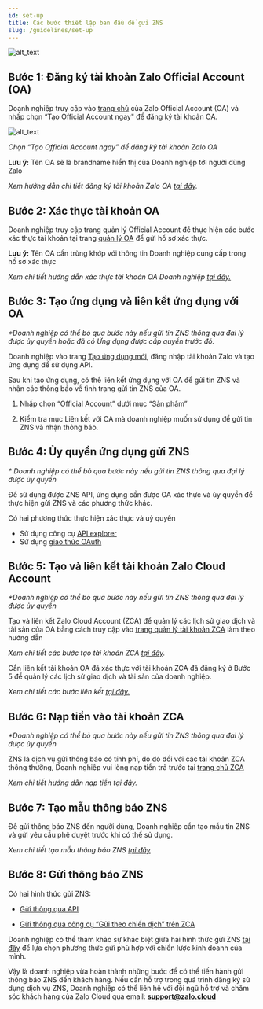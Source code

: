 ```yaml
---
id: set-up
title: Các bước thiết lập ban đầu để gửi ZNS
slug: /guidelines/set-up
---
```


![alt_text](../images/set-up/1.jpg "image_tooltip")

## Bước 1: Đăng ký tài khoản Zalo Official Account (OA)

Doanh nghiệp truy cập vào [trang chủ](https://oa.zalo.me/home) của Zalo Official Account (OA) và nhấp chọn “Tạo Official Account ngay" để đăng ký tài khoản OA.

![alt_text](../images/set-up/2_1.png "image create OA")

_Chọn “Tạo Official Account ngay” để đăng ký tài khoản Zalo OA_

**Lưu ý:** Tên OA sẽ là brandname hiển thị của Doanh nghiệp tới người dùng Zalo

_Xem hướng dẫn chi tiết đăng ký tài khoản Zalo OA [tại đây](https://oa.zalo.me/home/resources/guides/huong-dan-dang-ky-tai-khoan-zalo-official-account-doanh-nghiep_61)._

## Bước 2: Xác thực tài khoản OA

Doanh nghiệp truy cập trang quản lý Official Account để thực hiện các bước xác thực tài khoản tại trang <ins>[quản lý OA](https://oa.zalo.me/manage/oa)</ins> để gửi hồ sơ xác thực.

**Lưu ý:** Tên OA cần trùng khớp với thông tin Doanh nghiệp cung cấp trong hồ sơ xác thực

_Xem chi tiết hướng dẫn xác thực tài khoản OA Doanh nghiệp [tại đây.](https://oa.zalo.me/home/resources/guides/huong-dan-xac-thuc-tai-khoan-official-account-doanh-nghiep_70)_

## Bước 3: Tạo ứng dụng và liên kết ứng dụng với OA

_\*Doanh nghiệp có thể bỏ qua bước này nếu gửi tin ZNS thông qua đại lý được ủy quyền hoặc đã có Ứng dụng được cấp quyền trước đó._

Doanh nghiệp vào trang <ins>[Tạo ứng dụng mới](https://developers.zalo.me/createapp)</ins>, đăng nhập tài khoản Zalo và tạo ứng dụng để sử dụng API.

Sau khi tạo ứng dụng, có thể liên kết ứng dụng với OA để gửi tin ZNS và nhận các thông báo về tình trạng gửi tin ZNS của OA.

1. Nhấp chọn “Official Account” dưới mục “Sản phẩm”

2. Kiểm tra mục Liên kết với OA mà doanh nghiệp muốn sử dụng để gửi tin ZNS và nhận thông báo.

## Bước 4: Ủy quyền ứng dụng gửi ZNS

_\* Doanh nghiệp có thể bỏ qua bước này nếu gửi tin ZNS thông qua đại lý được ủy quyền_

Để sử dụng được ZNS API, ứng dụng cần được OA xác thực và ủy quyền để thực hiện gửi ZNS và các phương thức khác.

Có hai phương thức thực hiện xác thực và uỷ quyền

- Sử dụng công cụ <ins>[API explorer](https://developers.zalo.me/docs/api/official-account-api/xac-thuc-va-uy-quyen/cach-2-xac-thuc-voi-cong-cu-api-explorer/phuong-thuc-lay-oa-access-token-su-dung-cong-cu-api-explorer-post-5004)</ins>
- Sử dụng <ins>[giao thức OAuth](https://developers.zalo.me/docs/api/official-account-api/xac-thuc-va-uy-quyen/cach-1-xac-thuc-voi-giao-thuc-oauth/yeu-cau-cap-moi-oa-access-token-post-4307)</ins>

## Bước 5: Tạo và liên kết tài khoản Zalo Cloud Account

_\*Doanh nghiệp có thể bỏ qua bước này nếu gửi tin ZNS thông qua đại lý được ủy quyền_

Tạo và liên kết Zalo Cloud Account (ZCA) để quản lý các lịch sử giao dịch và tài sản của OA bằng cách truy cập vào <ins>[trang quản lý tài khoản ZCA](https://account.zalo.cloud/account/create)</ins> làm theo hướng dẫn

_Xem chi tiết các bước tạo tài khoản ZCA <ins>[tại đây](https://oa.zalo.me/home/resources/guides/huong-dan-tao-zalo-cloud-account_75)</ins>._

Cần liên kết tài khoản OA đã xác thực với tài khoản ZCA đã đăng ký ở Bước 5 để quản lý các lịch sử giao dịch và tài sản của doanh nghiệp.

_Xem chi tiết các bước liên kết <ins>[tại đây.](https://zalo.cloud/blog/zalo-oa-xac-thuc-la-gi-huong-dan-lien-ket-zalo-oa-vao-tai-khoan-zca-/kguqjeadm9y4bnaya)</ins>_

## Bước 6: Nạp tiền vào tài khoản ZCA

_\*Doanh nghiệp có thể bỏ qua bước này nếu gửi tin ZNS thông qua đại lý được ủy quyền_

ZNS là dịch vụ gửi thông báo có tính phí, do đó đối với các tài khoản ZCA thông thường, Doanh nghiệp vui lòng nạp tiền trả trước tại <ins>[trang chủ ZCA](https://account.zalo.cloud/topup)</ins>

_Xem chi tiết hướng dẫn nạp tiền <ins>[tại đây](https://zalo.cloud/blog/huong-dan-nap-tien-vao-tai-khoan-zalo-cloud-account-zca-/dbuegyjqepvn9gk79q)</ins>._

## Bước 7: Tạo mẫu thông báo ZNS

Để gửi thông báo ZNS đến người dùng, Doanh nghiệp cần tạo mẫu tin ZNS và gửi yêu cầu phê duyệt trước khi có thể sử dụng.

_Xem chi tiết tạo mẫu thông báo ZNS <ins>[tại đây](https://zalo.cloud/blog/huong-dan-tao-mau-thong-bao-zns/aeubd8edy4g6bggevv)</ins>_

## Bước 8: Gửi thông báo ZNS

Có hai hình thức gửi ZNS:

- [Gửi thông qua API](/zns-api)

- [Gửi thông qua công cụ “Gửi theo chiến dịch” trên ZCA](https://zalo.cloud/blog/huong-dan-su-dung-tinh-nang-gui-zns-khong-can-thong-qua-api-/pdujnyqpydqrepnq)

Doanh nghiệp có thể tham khảo sự khác biệt giữa hai hình thức gửi ZNS <ins>[tại đây](https://zalo.cloud/blog/so-sanh-gui-thong-bao-zns-qua-api-va-khong-qua-api-gui-theo-chien-dich-/nauqwpyy979a98kbqw)</ins> để lựa chọn phương thức gửi phù hợp với chiến lược kinh doanh của mình.

Vậy là doanh nghiệp vừa hoàn thành những bước để có thể tiến hành gửi thông báo ZNS đến khách hàng. Nếu cần hỗ trợ trong quá trình đăng ký sử dụng dịch vụ ZNS, Doanh nghiệp có thể liên hệ với đội ngũ hỗ trợ và chăm sóc khách hàng của Zalo Cloud qua email: **support@zalo.cloud**
